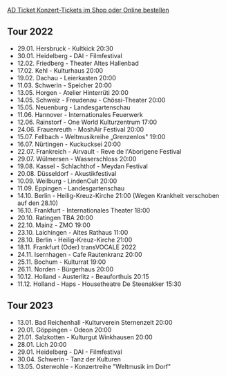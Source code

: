 [AD Ticket Konzert-Tickets im Shop oder Online bestellen](http://www.adticket.de/Sedaa.html) 

## Tour 2022
- 29.01. Hersbruck - Kultkick 20:30
- 30.01. Heidelberg - DAI - Filmfestival
- 12.02. Friedberg - Theater Altes Hallenbad 
- 17.02. Kehl - Kulturhaus 20:00  
- 19.02. Dachau - Leierkasten 20:00
- 11.03. Schwerin - Speicher 20:00 
- 13.05. Horgen -  Atelier Hinterrüti 20:00
- 14.05. Schweiz - Freudenau - Chössi-Theater 20:00
- 15.05. Neuenburg - Landesgartenschau
- 11.06. Hannover - Internationales Feuerwerk
- 12.06. Rainstorf - One World Kulturzentrum 17:00
- 24.06. Frauenreuth - MoshAir Festival 20:00
- 15.07. Fellbach -  Weltmusikreihe „Grenzenlos" 19:00
- 16.07. Nürtingen - Kuckucksei 20:00 
- 22.07. Frankreich - Airvault - Reve de l'Aborigene Festival
- 29.07. Wülmersen - Wasserschloss 20:00 
- 19.08. Kassel - Schlachthof - Meydan Festival
- 20.08. Düsseldorf - Akustikfestival 
- 10.09. Weilburg - LindenCult 20:00 
- 11.09. Eppingen - Landesgartenschau 
- 14.10. Berlin - Heilig-Kreuz-Kirche 21:00 (Wegen Krankheit verschoben auf den 28.10)
- 16.10. Frankfurt - Internationales Theater 18:00
- 20.10. Ratingen TBA 20:00
- 22.10. Mainz - ZMO 19:00
- 23.10. Laichingen - Altes Rathaus 11:00
- 28.10. Berlin - Heilig-Kreuz-Kirche 21:00
- 18.11. Frankfurt (Oder) transVOCALE 2022 
- 24.11. Isernhagen - Cafe Rautenkranz 20:00
- 25.11. Bochum - Kulturrat 19:00 
- 26.11. Norden - Bürgerhaus 20:00
- 10.12. Holland - Austerlitz - Beauforthuis 20:15
- 11.12. Holland - Haps - Housetheatre De Steenakker 15:30
  
## Tour 2023
- 13.01. Bad Reichenhall -Kulturverein Sternenzelt 20:00
- 20.01. Göppingen - Odeon 20:00 
- 21.01. Salzkotten - Kulturgut Winkhausen 20:00
- 28.01. Lich 20:00
- 29.01. Heidelberg - DAI - Filmfestival
- 30.04. Schwerin - Tanz der Kulturen 
- 13.05. Osterwohle - Konzertreihe "Weltmusik im Dorf"
